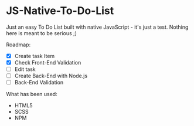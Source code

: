 # JS-Native-To-Do-List
Just an easy To Do List built with native JavaScript - it's just a test. Nothing here is meant to be serious ;)

Roadmap:
- [x] Create task Item
- [x] Check Front-End Validation
- [ ] Edit task
- [ ] Create Back-End with Node.js
- [ ] Back-End Validation

What has been used:
- HTML5
- SCSS
- NPM
